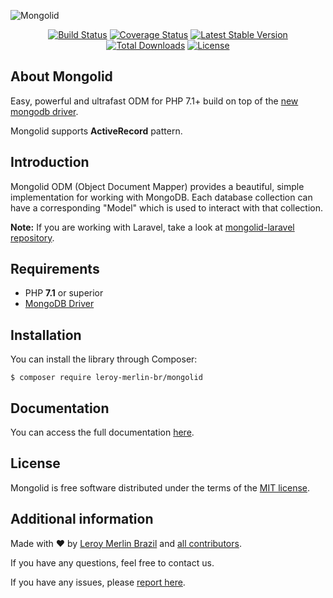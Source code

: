 ![Mongolid](https://user-images.githubusercontent.com/1991286/28967747-fe5c258a-78f2-11e7-91c7-8850ffb32004.png)

<p align="center">
<a href="https://travis-ci.org/leroy-merlin-br/mongolid"><img src="https://travis-ci.org/leroy-merlin-br/mongolid.svg?branch=master" alt="Build Status"></a>
<a href="https://coveralls.io/github/leroy-merlin-br/mongolid?branch=master"><img src="https://coveralls.io/repos/github/leroy-merlin-br/mongolid/badge.svg?branch=master" alt="Coverage Status"></a>
<a href="https://packagist.org/packages/leroy-merlin-br/mongolid"><img src="https://poser.pugx.org/leroy-merlin-br/mongolid/v/stable" alt="Latest Stable Version"></a>
<a href="https://packagist.org/packages/leroy-merlin-br/mongolid"><img src="https://poser.pugx.org/leroy-merlin-br/mongolid/downloads" alt="Total Downloads"></a>
<a href="https://packagist.org/packages/leroy-merlin-br/mongolid"><img src="https://poser.pugx.org/leroy-merlin-br/mongolid/license" alt="License"></a>
</p>

## About Mongolid
Easy, powerful and ultrafast ODM for PHP 7.1+ build on top of the [new mongodb driver](https://docs.mongodb.org/ecosystem/drivers/php/).

Mongolid supports **ActiveRecord** pattern.

## Introduction
Mongolid ODM (Object Document Mapper) provides a beautiful, simple implementation for working with MongoDB. Each database collection can have a corresponding "Model" which is used to interact with that collection.

**Note:** If you are working with Laravel, take a look at [mongolid-laravel repository](https://github.com/leroy-merlin-br/mongolid-laravel).

## Requirements
- PHP **7.1** or superior
- [MongoDB Driver](http://php.net/manual/en/set.mongodb.php)

## Installation
You can install the library through Composer:

```
$ composer require leroy-merlin-br/mongolid
```

## Documentation
You can access the full documentation [here](http://leroy-merlin-br.github.com/mongolid).

## License
Mongolid is free software distributed under the terms of the [MIT license](LICENSE).

## Additional information
Made with ❤ by [Leroy Merlin Brazil](https://github.com/leroy-merlin-br) and [all contributors](https://github.com/leroy-merlin-br/mongolid/graphs/contributors).

If you have any questions, feel free to contact us.

If you have any issues, please [report here](https://github.com/leroy-merlin-br/mongolid/issues).
